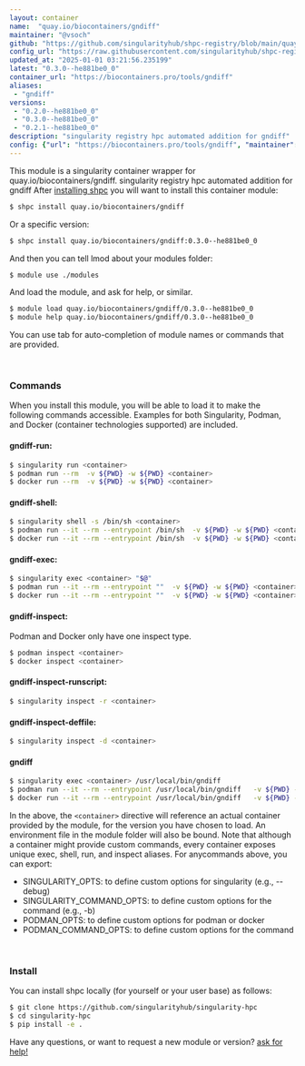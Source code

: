 ```yaml
---
layout: container
name:  "quay.io/biocontainers/gndiff"
maintainer: "@vsoch"
github: "https://github.com/singularityhub/shpc-registry/blob/main/quay.io/biocontainers/gndiff/container.yaml"
config_url: "https://raw.githubusercontent.com/singularityhub/shpc-registry/main/quay.io/biocontainers/gndiff/container.yaml"
updated_at: "2025-01-01 03:21:56.235199"
latest: "0.3.0--he881be0_0"
container_url: "https://biocontainers.pro/tools/gndiff"
aliases:
 - "gndiff"
versions:
 - "0.2.0--he881be0_0"
 - "0.3.0--he881be0_0"
 - "0.2.1--he881be0_0"
description: "singularity registry hpc automated addition for gndiff"
config: {"url": "https://biocontainers.pro/tools/gndiff", "maintainer": "@vsoch", "description": "singularity registry hpc automated addition for gndiff", "latest": {"0.3.0--he881be0_0": "sha256:75aedb69713921dac68c75af6d59710779ce90c6c0f355a7f90064a9e7eabeb0"}, "tags": {"0.2.0--he881be0_0": "sha256:ccb9a26b2c6309efe0b397a4a180184828a184b0aaf700e22068464f20093a31", "0.3.0--he881be0_0": "sha256:75aedb69713921dac68c75af6d59710779ce90c6c0f355a7f90064a9e7eabeb0", "0.2.1--he881be0_0": "sha256:81b16ab43e940f2b8c8dec239d6acdaf5fcd36d32093ef542c6672dc7890b88a"}, "docker": "quay.io/biocontainers/gndiff", "aliases": {"gndiff": "/usr/local/bin/gndiff"}}
---
```


This module is a singularity container wrapper for quay.io/biocontainers/gndiff.
singularity registry hpc automated addition for gndiff
After [installing shpc](#install) you will want to install this container module:


```bash
$ shpc install quay.io/biocontainers/gndiff
```

Or a specific version:

```bash
$ shpc install quay.io/biocontainers/gndiff:0.3.0--he881be0_0
```

And then you can tell lmod about your modules folder:

```bash
$ module use ./modules
```

And load the module, and ask for help, or similar.

```bash
$ module load quay.io/biocontainers/gndiff/0.3.0--he881be0_0
$ module help quay.io/biocontainers/gndiff/0.3.0--he881be0_0
```

You can use tab for auto-completion of module names or commands that are provided.

<br>

### Commands

When you install this module, you will be able to load it to make the following commands accessible.
Examples for both Singularity, Podman, and Docker (container technologies supported) are included.

#### gndiff-run:

```bash
$ singularity run <container>
$ podman run --rm  -v ${PWD} -w ${PWD} <container>
$ docker run --rm  -v ${PWD} -w ${PWD} <container>
```

#### gndiff-shell:

```bash
$ singularity shell -s /bin/sh <container>
$ podman run --it --rm --entrypoint /bin/sh  -v ${PWD} -w ${PWD} <container>
$ docker run --it --rm --entrypoint /bin/sh  -v ${PWD} -w ${PWD} <container>
```

#### gndiff-exec:

```bash
$ singularity exec <container> "$@"
$ podman run --it --rm --entrypoint ""  -v ${PWD} -w ${PWD} <container> "$@"
$ docker run --it --rm --entrypoint ""  -v ${PWD} -w ${PWD} <container> "$@"
```

#### gndiff-inspect:

Podman and Docker only have one inspect type.

```bash
$ podman inspect <container>
$ docker inspect <container>
```

#### gndiff-inspect-runscript:

```bash
$ singularity inspect -r <container>
```

#### gndiff-inspect-deffile:

```bash
$ singularity inspect -d <container>
```


#### gndiff

```bash
$ singularity exec <container> /usr/local/bin/gndiff
$ podman run --it --rm --entrypoint /usr/local/bin/gndiff   -v ${PWD} -w ${PWD} <container> -c " $@"
$ docker run --it --rm --entrypoint /usr/local/bin/gndiff   -v ${PWD} -w ${PWD} <container> -c " $@"
```



In the above, the `<container>` directive will reference an actual container provided
by the module, for the version you have chosen to load. An environment file in the
module folder will also be bound. Note that although a container
might provide custom commands, every container exposes unique exec, shell, run, and
inspect aliases. For anycommands above, you can export:

 - SINGULARITY_OPTS: to define custom options for singularity (e.g., --debug)
 - SINGULARITY_COMMAND_OPTS: to define custom options for the command (e.g., -b)
 - PODMAN_OPTS: to define custom options for podman or docker
 - PODMAN_COMMAND_OPTS: to define custom options for the command

<br>

### Install

You can install shpc locally (for yourself or your user base) as follows:

```bash
$ git clone https://github.com/singularityhub/singularity-hpc
$ cd singularity-hpc
$ pip install -e .
```

Have any questions, or want to request a new module or version? [ask for help!](https://github.com/singularityhub/singularity-hpc/issues)